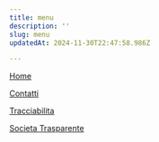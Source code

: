 ```yaml
---
title: menu
description: ''
slug: menu
updatedAt: 2024-11-30T22:47:58.986Z

---
```

[Home](/home)

[Contatti](/contatti)

[Tracciabilita](/tracciabilita)

[Societa Trasparente](/societa-trasparente)
